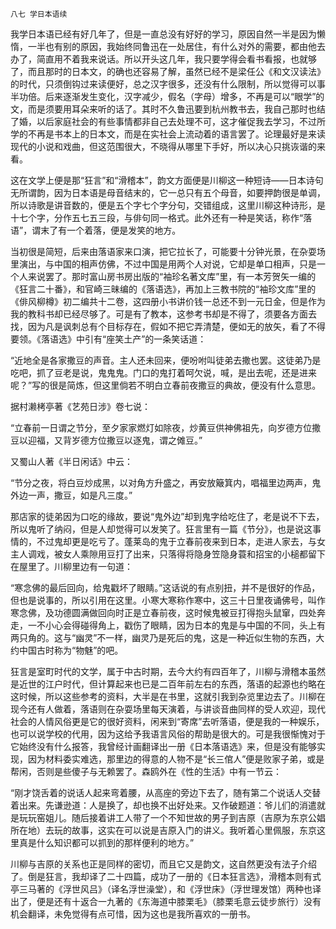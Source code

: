     八七 学日本语续 

   我学日本语已经有好几年了，但是一直总没有好好的学习，原因自然一半是因为懒惰，一半也有别的原因，我始终同鲁迅在一处居住，有什么对外的需要，都由他去办了，简直用不着我来说话。所以开头这几年，我只要学得会看书看报，也就够了，而且那时的日本文，的确也还容易了解，虽然已经不是梁任公《和文汉读法》的时代，只须倒钩过来读便好，总之汉字很多，还没有什么限制，所以觉得可以事半功倍。后来逐渐发生变化，汉字减少，假名（字母）增多，不再是可以“眼学”的文，而是须要用耳朵来听的话了。其时不久鲁迅要到杭州教书去，我自己那时也结了婚，以后家庭社会的有些事情都非自己去处理不可，这才催促我去学习，不过所学的不再是书本上的日本文，而是在实社会上流动着的语言罢了。论理最好是来读现代的小说和戏曲，但这范围很大，不晓得从哪里下手好，所以决心只挑诙谐的来看。

   这在文学上便是那“狂言”和“滑稽本”，韵文方面便是川柳这一种短诗——日本诗句无所谓韵，因为日本语是母音结末的，它一总只有五个母音，如要押韵很是单调，所以诗歌是讲音数的，便是五个字七个字分句，交错组成，这里川柳这种诗形，是十七个字，分作五七五三段，与俳句同一格式。此外还有一种是笑话，称作“落语”，谓末了有一个着落，便是发笑的地方。

   当初很是简短，后来由落语家来口演，把它拉长了，可能要十分钟光景，在杂耍场里演出，与中国的相声仿佛，不过中国是用两个人对说，它却是单口相声，只是一个人来说罢了。那时富山房书房出版的“袖珍名著文库”里，有一本芳贺矢一编的《狂言二十番》，和官崎三昧编的《落语选》，再加上三教书院的“袖珍文库”里的《俳风柳樽》初二编共十二卷，这四册小书讲价钱一总还不到一元日金，但是作为我的教科书却已经尽够了。可是有了教本，这参考书却是不得了，须要各方面去找，因为凡是讽刺总有个目标存在，假如不把它弄清楚，便如无的放矢，看了不得要领。《落语选》中引有“座笑土产”的一条笑话道：

   “近地全是各家撒豆的声音。主人还未回来，便吩咐叫徒弟去撒也罢。这徒弟乃是吃吧，抓了豆老是说，鬼鬼鬼。门口的鬼打着呵欠说，喊，是出去呢，还是进来呢？”写的很是简炼，但这里倘若不明白立春前夜撒豆的典故，便没有什么意思。

   据村濑栲亭著《艺苑日涉》卷七说：

   “立春前一日谓之节分，至夕家家燃灯如除夜，炒黄豆供神佛祖先，向岁德方位撒豆以迎福，又背岁德方位撒豆以逐鬼，谓之傩豆。”

   又蜀山人著《半日闲话》中云：

   “节分之夜，将白豆炒成黑，以对角方升盛之，再安放簸箕内，唱福里边两声，鬼外边一声，撒豆，如是凡三度。”

   那店家的徒弟因为口吃的缘故，要说“鬼外边”却到鬼字给吃住了，老是说不下去，所以鬼听了纳闷，但是人却觉得可以发笑了。狂言里有一篇《节分》，也是说这事情的，不过鬼却更是吃亏了。蓬莱岛的鬼于立春前夜来到日本，走进人家去，与女主人调戏，被女人乘隙用豆打了出来，只落得将隐身笠隐身蓑和招宝的小槌都留下在屋里了。川柳里边有一句道：

   “寒念佛的最后回向，给鬼戳坏了眼睛。”这话说的有点别扭，并不是很好的作品，但也是说事的，所以引用在这里。小寒大寒称作寒中，这三十日里夜诵佛号，叫作寒念佛，及功德圆满做回向时正是立春前夜，这时候鬼被豆打得抱头鼠窜，四处奔走，一不小心会得碰得角上，戳伤了眼睛，因为日本的鬼是与中国的不同，头上有两只角的。这与“幽灵”不一样，幽灵乃是死后的鬼，这是一种近似生物的东西，大约中国古时称为“物魅”的吧。

   狂言是室町时代的文学，属于中古时期，去今大约有四百年了，川柳与滑稽本虽然是近世的江户时代，但计算起来也已是二百年前左右的东西，落语的起源也约略在这时候，所以这些参考的资料，大半是在书里，这就引我到杂览里边去了。川柳在现今还有人做着，落语则在杂耍场里每天演着，与讲谈音曲同样的受人欢迎，现代社会的人情风俗更是它的很好资料，闲来到“寄席”去听落语，便是我的一种娱乐，也可以说学校的代用，因为这给予我语言风俗的帮助是很大的。可是我很惭愧对于它始终没有什么报答，我曾经计画翻译出一册《日本落语选》来，但是没有能够实现，因为材料委实难选，那里边的得意的人物不是“长三倌人”便是败家子弟，或是帮闲，否则是些傻子与无赖罢了。森鸥外在《性的生活》中有一节云：

   “刚才饶舌着的说话人起来弯着腰，从高座的旁边下去了，随有第二个说话人交替着出来。先谦逊道：人是换了，却也换不出好处来。又作破题道：爷儿们的消遣就是玩玩窑姐儿。随后接着讲工人带了一个不知世故的男子到吉原（吉原为东京公娼所在地）去玩的故事，这实在可以说是吉原入门的讲义。我听着心里佩服，东京这里真是什么知识都可以抓到的那样便利的地方。”

   川柳与吉原的关系也正是同样的密切，而且它又是韵文，这自然更没有法子介绍了。倒是狂言，我却译了二十四篇，成功了一册的《日本狂言选》，滑稽本则有式亭三马著的《浮世风吕》（译名浮世澡堂），和《浮世床》（浮世理发馆）两种也译出了，便是还有十返合一九著的《东海道中膝栗毛》（膝栗毛意云徒步旅行）没有机会翻译，未免觉得有点可惜，因为这也是我所喜欢的一册书。

